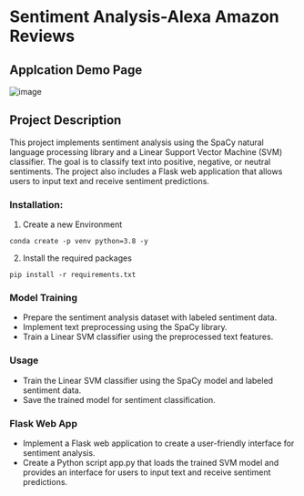 # Sentiment Analysis-Alexa Amazon Reviews
## Applcation Demo Page
![image](https://github.com/S-shubham08/Sentiment-Analysis-amazon_reviews/assets/127888794/c4f20dcf-77d1-44b2-917b-04f7b26c8fe7)

## Project Description
This project implements sentiment analysis using the SpaCy natural language processing library and a Linear Support Vector Machine (SVM) classifier. The goal is to classify text into positive, negative, or neutral sentiments. The project also includes a Flask web application that allows users to input text and receive sentiment predictions.

### Installation:

1. Create a new Environment
```
conda create -p venv python=3.8 -y
```
2. Install the required packages
```
pip install -r requirements.txt
```

### Model Training
- Prepare the sentiment analysis dataset with labeled sentiment data.
- Implement text preprocessing using the SpaCy library.
- Train a Linear SVM classifier using the preprocessed text features.

### Usage
- Train the Linear SVM classifier using the SpaCy model and labeled sentiment data.
- Save the trained model for sentiment classification.

### Flask Web App
- Implement a Flask web application to create a user-friendly interface for sentiment analysis.
- Create a Python script app.py that loads the trained SVM model and provides an interface for users to input text and receive sentiment predictions.
